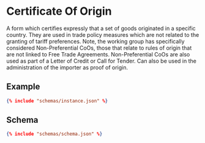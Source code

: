# Certificate Of Origin
A form which certifies expressly that a set of goods originated in a specific country. They are used in trade policy measures which are not related to the granting of tariff preferences. Note, the working group has specifically considered Non-Preferential CoOs, those that relate to rules of origin that are not linked to Free Trade Agreements. Non-Preferential CoOs are also used as part of a Letter of Credit or Call for Tender. Can also be used in the administration of the importer as proof of origin.

## Example
```json
{% include "schemas/instance.json" %}
```

## Schema
```json
{% include "schemas/schema.json" %}
```
